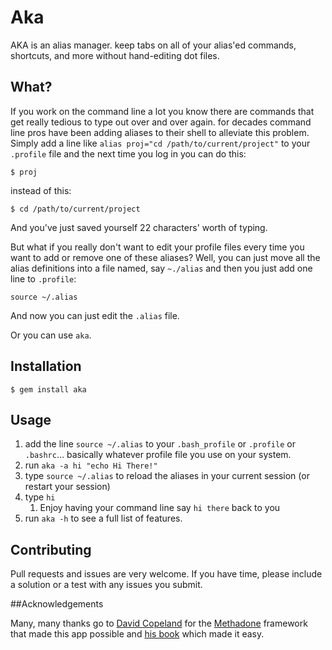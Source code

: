 # Aka

AKA is an alias manager. keep tabs on all of your alias'ed commands, shortcuts, and more without hand-editing dot files.

## What?

If you work on the command line a lot you know there are commands that get really tedious to type out over and over again. for decades command line pros have been adding aliases to their shell to alleviate this problem.  Simply add a line like `alias proj="cd /path/to/current/project"` to your `.profile` file and the next time you log in you can do this:

    $ proj
instead of this:

    $ cd /path/to/current/project
And you've just saved yourself 22 characters' worth of typing.

But what if you really don't want to edit your profile files every time you want to add or remove one of these aliases? Well, you can just move all the alias definitions into a file named, say `~./alias` and then you just add one line to `.profile`:

    source ~/.alias

And now you can just edit the `.alias` file. 

Or you can use `aka`.

## Installation

    $ gem install aka

## Usage

1. add the line `source ~/.alias` to your `.bash_profile` or `.profile` or `.bashrc`… basically whatever profile file you use on your system.
2. run `aka -a hi "echo Hi There!"`
3. type `source ~/.alias` to reload the aliases in your current session (or restart your session)
4. type `hi`
    1. Enjoy having your command line say `hi there` back to you
5. run `aka -h` to see a full list of features.

## Contributing

Pull requests and issues are very welcome. If you have time, please include a solution or a test with any issues you submit.

##Acknowledgements

Many, many thanks go to [David Copeland] for the [Methadone] framework that made this app possible and [his book][awesomeApps] which made it easy.


[David Copeland]:http://www.naildrivin5.com/
[Methadone]: http://davetron5000.github.com/methadone/
[RubyGems]:https://rubygems.org/
[awesomeApps]:http://www.awesomecommandlineapps.com/